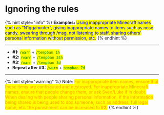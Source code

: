 # Ignoring the rules

{% hint style="info" %}
**Examples:** <mark style="color:blue;">Using inappropriate Minecraft names such as “N1ggahunter”, giving inappropriate names to items such as nose candy, swearing through /msg, not listening to staff, sharing others' personal information without permission, etc.</mark>
{% endhint %}

***

* **#1:** <mark style="color:green;">`/warn`</mark> + <mark style="color:green;">`/tempban 1h`</mark>
* **#2:** <mark style="color:green;">`/warn`</mark> + <mark style="color:green;">`/tempban 24h`</mark>
* **#3:** <mark style="color:green;">`/warn`</mark> + <mark style="color:green;">`/tempban 3d`</mark>
* **Repeat after #3:** <mark style="color:green;">`/warn`</mark> + <mark style="color:green;">`tempban 7d`</mark>

***

{% hint style="warning" %}
Note: <mark style="color:orange;">For inappropriate item names, ensure that these items are confiscated and destroyed. For inappropriate Minecraft names, ensure that people change them, or ask Sven/Luke if in doubt. When dealing with people sharing personal information, if the information being shared is being used to dox someone; such as address, full legal name, etc. the punishment can be increased to **#2**.</mark>
{% endhint %}
